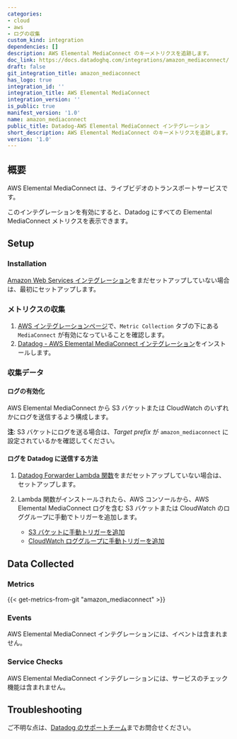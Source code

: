 ```yaml
---
categories:
- cloud
- aws
- ログの収集
custom_kind: integration
dependencies: []
description: AWS Elemental MediaConnect のキーメトリクスを追跡します。
doc_link: https://docs.datadoghq.com/integrations/amazon_mediaconnect/
draft: false
git_integration_title: amazon_mediaconnect
has_logo: true
integration_id: ''
integration_title: AWS Elemental MediaConnect
integration_version: ''
is_public: true
manifest_version: '1.0'
name: amazon_mediaconnect
public_title: Datadog-AWS Elemental MediaConnect インテグレーション
short_description: AWS Elemental MediaConnect のキーメトリクスを追跡します。
version: '1.0'
---
```


<!--  SOURCED FROM https://github.com/DataDog/dogweb -->
## 概要

AWS Elemental MediaConnect は、ライブビデオのトランスポートサービスです。

このインテグレーションを有効にすると、Datadog にすべての Elemental MediaConnect メトリクスを表示できます。

## Setup

### Installation

[Amazon Web Services インテグレーション][1]をまだセットアップしていない場合は、最初にセットアップします。

### メトリクスの収集

1. [AWS インテグレーションページ][2]で、`Metric Collection` タブの下にある `MediaConnect` が有効になっていることを確認します。
2. [Datadog - AWS Elemental MediaConnect インテグレーション][3]をインストールします。

### 収集データ

#### ログの有効化

AWS Elemental MediaConnect から S3 バケットまたは CloudWatch のいずれかにログを送信するよう構成します。

**注**: S3 バケットにログを送る場合は、_Target prefix_ が `amazon_mediaconnect` に設定されているかを確認してください。

#### ログを Datadog に送信する方法

1. [Datadog Forwarder Lambda 関数][4]をまだセットアップしていない場合は、セットアップします。
2. Lambda 関数がインストールされたら、AWS コンソールから、AWS Elemental MediaConnect ログを含む S3 バケットまたは CloudWatch のロググループに手動でトリガーを追加します。

    - [S3 バケットに手動トリガーを追加][5]
    - [CloudWatch ロググループに手動トリガーを追加][6]

## Data Collected

### Metrics
{{< get-metrics-from-git "amazon_mediaconnect" >}}


### Events

AWS Elemental MediaConnect インテグレーションには、イベントは含まれません。

### Service Checks

AWS Elemental MediaConnect インテグレーションには、サービスのチェック機能は含まれません。

## Troubleshooting

ご不明な点は、[Datadog のサポートチーム][8]までお問合せください。

[1]: https://docs.datadoghq.com/ja/integrations/amazon_web_services/
[2]: https://app.datadoghq.com/integrations/amazon-web-services
[3]: https://app.datadoghq.com/integrations/amazon-mediaconnect
[4]: https://docs.datadoghq.com/ja/logs/guide/forwarder/
[5]: https://docs.datadoghq.com/ja/integrations/amazon_web_services/?tab=allpermissions#collecting-logs-from-s3-buckets
[6]: https://docs.datadoghq.com/ja/integrations/amazon_web_services/?tab=allpermissions#collecting-logs-from-cloudwatch-log-group
[7]: https://github.com/DataDog/dogweb/blob/prod/integration/amazon_mediaconnect/amazon_mediaconnect_metadata.csv
[8]: https://docs.datadoghq.com/ja/help/